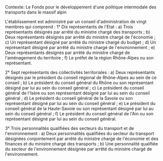 Contexte: Le Fonds pour le développement d'une politique  intermodale des transports dans le massif alpin

L'établissement est administré par un conseil d'administration de vingt membres qui comprend : 1° Dix représentants de l'Etat : a) Trois représentants désignés par arrêté du ministre chargé des transports ; b) Deux représentants désignés par arrêté du ministre chargé de l'économie ; c) Un représentant désigné par arrêté du ministre chargé du budget ; d) Un représentant désigné par arrêté du ministre chargé de l'environnement ; e) Deux représentants désignés par arrêté du ministre chargé de l'aménagement du territoire ; f) Le préfet de la région Rhône-Alpes ou son représentant.

2° Sept représentants des collectivités territoriales : a) Deux représentants désignés par le président du conseil régional de Rhône-Alpes au sein de ce conseil ; b) Le président du conseil général du Rhône ou son représentant désigné par lui au sein du conseil général ; c) Le président du conseil général de l'Isère ou son représentant désigné par lui au sein du conseil général ; d) Le président du conseil général de la Savoie ou son représentant désigné par lui au sein du conseil général ; e) Le président du conseil général de la Haute-Savoie ou son représentant désigné par lui au sein du conseil général ; f) Le président du conseil général de l'Ain ou son représentant désigné par lui au sein du conseil général.

3° Trois personnalités qualifiées des secteurs du transport et de l'environnement : a) Deux personnalités qualifiées du secteur du transport désignées conjointement par arrêté du ministre chargé de l'économie et des finances et du ministre chargé des transports ; b) Une personnalité qualifiée du secteur de l'environnement désignée par arrêté du ministre chargé de l'environnement.